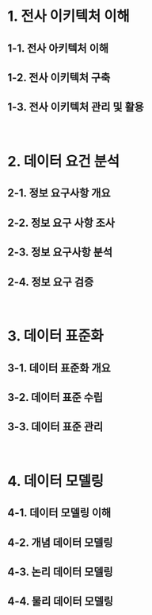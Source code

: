 # 1. 전사 이키텍처 이해 
## 1-1. 전사 아키텍처 이해

## 1-2. 전사 이키텍처 구축

## 1-3. 전사 이키텍처 관리 및 활용

<br>

# 2. 데이터 요건 분석
## 2-1. 정보 요구사항 개요

## 2-2. 정보 요구 사항 조사

## 2-3. 정보 요구사항 분석

## 2-4. 정보 요구 검증

<br>

# 3. 데이터 표준화

## 3-1. 데이터 표준화 개요

## 3-2. 데이터 표준 수립

## 3-3. 데이터 표준 관리

<br>

# 4. 데이터 모델링

## 4-1. 데이터 모델링 이해

## 4-2. 개념 데이터 모델링

## 4-3. 논리 데이터 모델링

## 4-4. 물리 데이터 모델링